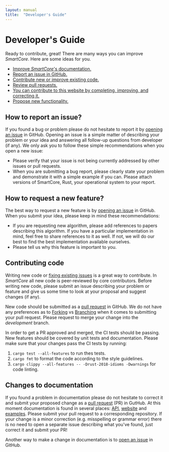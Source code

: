 ```yaml
---
layout: manual
title:  "Developer's Guide"
---
```


# Developer's Guide

Ready to contribute, great! There are many ways you can improve *SmartCore*. Here are some ideas for you.

* [Improve *SmartCore*'s documentation.](#changes-to-documentation)
* [Report an issue in GitHub.](#how-to-report-an-issue)
* [Contribute new or improve existing code.](#contributing-code)
* [Review pull requests.](https://github.com/smartcorelib/smartcore/pulls)
* [You can contribute to this website by completing, improving, and correcting it.](#changes-to-documentation)
* [Propose new functionality.](#how-to-request-new-feature)

## How to report an issue?

If you found a bug or problem please do not hesitate to report it by [opening an issue](https://github.com/smartcorelib/smartcore/issues) in GitHub. Opening an issue is a simple matter of describing your problem or your idea and answering all follow-up questions from developer (if any). We only ask you to follow these simple recommendations when you open a new issue:

* Please verify that your issue is not being currently addressed by other issues or pull requests.
* When you are submitting a bug report, please clearly state your problem and demonstrate it with a simple example if you can. Please attach versions of SmartCore, Rust, your operational system to your report.

## How to request a new feature?

The best way to request a new feature is by [opening an issue](https://github.com/smartcorelib/smartcore/issues) in GitHub. When you submit your idea, please keep in mind these recommendations:

* If you are requesting new algorithm, please add references to papers describing this algorithm. If you have a particular implementation in mind, feel free to share references to it as well. If not, we will do our best to find the best implementation available ourselves.
* Please tell us why this feature is important to you.

## Contributing code

Writing new code or [fixing existing issues](https://github.com/smartcorelib/smartcore/issues) is a great way to contribute. In *SmartCore* all new code is peer-reviewed by core contributors. Before writing new code, please submit an issue describing your problem or feature and give us some time to look at your proposal and suggest changes (if any). 

New code should be submitted as a [pull request](https://github.com/smartcorelib/smartcore/pulls) in GitHub. We do not have any preferences as to [Forking](https://docs.github.com/en/github/collaborating-with-issues-and-pull-requests/creating-a-pull-request-from-a-fork) vs [Branching](https://docs.github.com/en/github/collaborating-with-issues-and-pull-requests/creating-a-pull-request) when it comes to submitting your pull request. Please request to merge your change into the *development* branch.

In order to get a PR approved and merged, the CI tests should be passing. New features should be covered by unit tests and documentation. Please make sure that your changes pass the CI tests by running:

1. `cargo test --all-features` to run thes tests.
2. `cargo fmt` to format the code according to the style guidelines.
3. `cargo clippy --all-features -- -Drust-2018-idioms -Dwarnings` for code linting.

## Changes to documentation

If you found a problem in documentation please do not hesitate to correct it and submit your proposed change as a [pull request](https://github.com/smartcorelib/smartcore/pulls) (PR) in GutHub. At this moment documentation is found in several places: [API](https://github.com/smartcorelib/smartcore), [website](https://github.com/smartcorelib/smartcorelib.org) and [examples](https://github.com/smartcorelib/smartcore-examples). Please submit your pull request to a corresponding repository. If your change is a minor correction (e.g. misspelling or grammar error) there is no need to open a separate issue describing what you've found, just correct it and submit your PR!

Another way to make a change in documentation is to [open an issue](https://github.com/smartcorelib/smartcore/issues) in GitHub.
